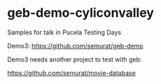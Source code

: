 geb-demo-cyliconvalley
======================

Samples for talk in Pucela Testing Days

Demo3: https://github.com/semurat/geb-demo

Demo3 needs another project to test with geb:

https://github.com/semurat/movie-database
